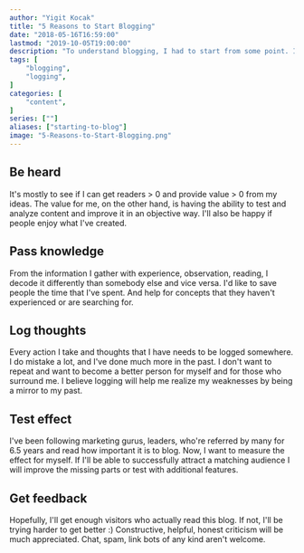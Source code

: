 ```yaml
---
author: "Yigit Kocak"
title: "5 Reasons to Start Blogging"
date: "2018-05-16T16:59:00"
lastmod: "2019-10-05T19:00:00"
description: "To understand blogging, I had to start from some point. I asked a lot of questions on why I should start and found 5 reasons to do it."
tags: [
    "blogging",
    "logging",
]
categories: [
    "content",
]
series: [""]
aliases: ["starting-to-blog"]
image: "5-Reasons-to-Start-Blogging.png"
---
```


## Be heard

It's mostly to see if I can get readers > 0 and provide value > 0 from my ideas. The value for me, on the other hand, is having the ability to test and analyze content and improve it in an objective way. I'll also be happy if people enjoy what I've created.

## Pass knowledge

From the information I gather with experience, observation, reading, I decode it differently than somebody else and vice versa. I'd like to save people the time that I've spent. And help for concepts that they haven't experienced or are searching for.

## Log thoughts

Every action I take and thoughts that I have needs to be logged somewhere. I do mistake a lot, and I've done much more in the past. I don't want to repeat and want to become a better person for myself and for those who surround me. I believe logging will help me realize my weaknesses by being a mirror to my past.

## Test effect

I've been following marketing gurus, leaders, who're referred by many for 6.5 years and read how important it is to blog. Now, I want to measure the effect for myself. If I'll be able to successfully attract a matching audience I will improve the missing parts or test with additional features.

## Get feedback

Hopefully, I'll get enough visitors who actually read this blog. If not, I'll be trying harder to get better :) Constructive, helpful, honest criticism will be much appreciated. Chat, spam, link bots of any kind aren't welcome.